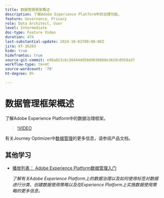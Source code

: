 ```yaml
---
title: 数据管理框架概述
description: 了解Adobe Experience Platform中的治理功能。
feature: Governance, Privacy
role: Data Architect, User
level: Intermediate
doc-type: Feature Video
duration: 474
last-substantial-update: 2024-10-01T00:00:00Z
jira: KT-16263
hide: true
hidefromtoc: true
source-git-commit: e98a023c6c30444dd58d9030868e3619c0958a37
workflow-type: tm+mt
source-wordcount: '79'
ht-degree: 0%

---
```



# 数据管理框架概述

了解Adobe Experience Platform中的数据治理框架。

>[!VIDEO](https://video.tv.adobe.com/v/29708/?learn=on)

有关Journey Optimizer中[数据管理](https://experienceleague.adobe.com/en/docs/journey-optimizer/using/privacy/action-privacy-restricted)的更多信息，请参阅产品文档。

## 其他学习

* [播放列表： Adobe Experience Platform数据管理入门](https://experienceleague.adobe.com/en/playlists/experience-platform-get-started-with-data-governance)

  *了解有关Adobe Experience Platform上的数据治理以及如何使用标签对数据进行分类、创建数据使用策略以及在Experience Platform上实施数据使用策略的更多信息。*
